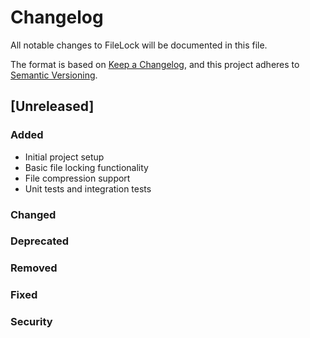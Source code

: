 # Changelog

All notable changes to FileLock will be documented in this file.

The format is based on [Keep a Changelog](https://keepachangelog.com/en/1.0.0/),
and this project adheres to [Semantic Versioning](https://semver.org/spec/v2.0.0.html).

## [Unreleased]

### Added

- Initial project setup
- Basic file locking functionality
- File compression support
- Unit tests and integration tests

### Changed

### Deprecated

### Removed

### Fixed

### Security
